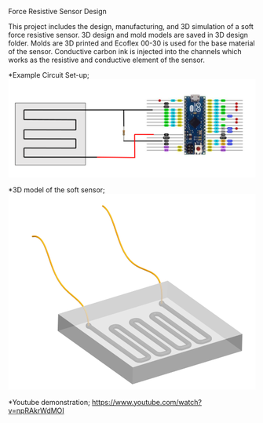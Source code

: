 Force Resistive Sensor Design

This project includes the design, manufacturing, and 3D simulation of a soft force resistive sensor. 3D design and mold models are saved in 3D design folder. Molds are 3D printed and Ecoflex 00-30 is used for the base material of the sensor. Conductive carbon ink is injected into the channels which works as the resistive and conductive element of the sensor.


*Example Circuit Set-up;
![](Images/Circuit.PNG)


*3D model of the soft sensor;
![](Images/Model.PNG)

*Youtube demonstration;
https://www.youtube.com/watch?v=npRAkrWdMOI
